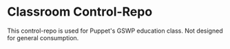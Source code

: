 # Classroom Control-Repo

This control-repo is used for Puppet's GSWP education class.  Not designed for general consumption.
